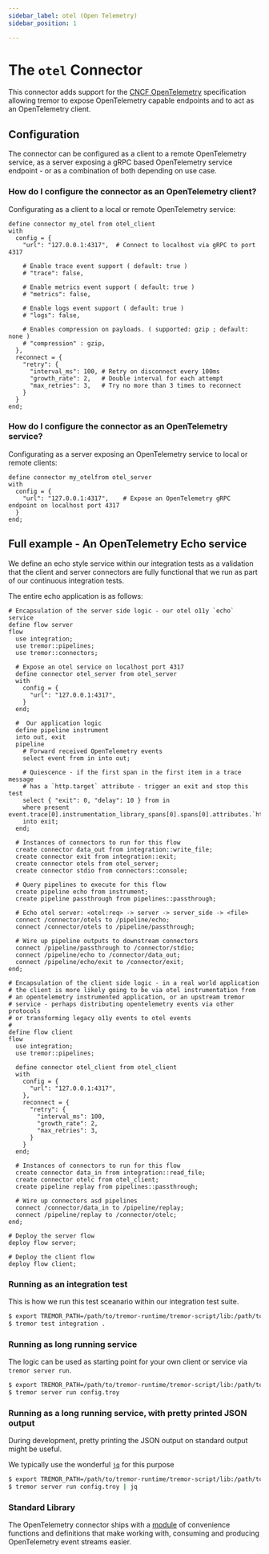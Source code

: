 ```yaml
---
sidebar_label: otel (Open Telemetry)
sidebar_position: 1

---
```


# The `otel` Connector

This connector adds support for the [CNCF OpenTelemetry](https://opentelemetry.io/) specification
allowing tremor to expose OpenTelemetry capable endpoints and to act as an OpenTelemetry client.

## Configuration

The connector can be configured as a client to a remote OpenTelemetry service, as a
server exposing a gRPC based OpenTelemetry service endpoint - or as a combination of
both depending on use case.

### How do I configure the connector as an OpenTelemetry client?

Configurating as a client to a local or remote OpenTelemetry service:

```tremor title="example.troy"
define connector my_otel from otel_client
with
  config = {
    "url": "127.0.0.1:4317",  # Connect to localhost via gRPC to port 4317

    # Enable trace event support ( default: true )
    # "trace": false,

    # Enable metrics event support ( default: true )
    # "metrics": false,

    # Enable logs event support ( default: true )
    # "logs": false,

    # Enables compression on payloads. ( supported: gzip ; default: none )
    # "compression" : gzip,
  },
  reconnect = {
    "retry": {
      "interval_ms": 100, # Retry on disconnect every 100ms
      "growth_rate": 2,   # Double interval for each attempt
      "max_retries": 3,   # Try no more than 3 times to reconnect
    }
  }
end;
```

### How do I configure the connector as an OpenTelemetry service?

Configurating as a server exposing an OpenTelemetry service to local or remote clients:

```tremor title="example.troy"
define connector my_otelfrom otel_server
with
  config = {
    "url": "127.0.0.1:4317",	# Expose an OpenTelemetry gRPC endpoint on localhost port 4317
  }
end;
```

## Full example - An OpenTelemetry Echo service

We define an echo style service within our integration tests as a validation that the client
and server connectors are fully functional that we run as part of our continuous integration
tests.

The entire echo application is as follows:

```tremor title="config.troy"
# Encapsulation of the server side logic - our otel o11y `echo` service
define flow server
flow
  use integration;
  use tremor::pipelines;
  use tremor::connectors;

  # Expose an otel service on localhost port 4317
  define connector otel_server from otel_server
  with
    config = {
      "url": "127.0.0.1:4317",
    }
  end;

  #  Our application logic
  define pipeline instrument
  into out, exit
  pipeline
    # Forward received OpenTelemetry events
    select event from in into out;
    
    # Quiescence - if the first span in the first item in a trace message
    # has a `http.target` attribute - trigger an exit and stop this test
    select { "exit": 0, "delay": 10 } from in 
    where present event.trace[0].instrumentation_library_spans[0].spans[0].attributes.`http.target`
    into exit;
  end;

  # Instances of connectors to run for this flow
  create connector data_out from integration::write_file;
  create connector exit from integration::exit;
  create connector otels from otel_server;
  create connector stdio from connectors::console;

  # Query pipelines to execute for this flow
  create pipeline echo from instrument;
  create pipeline passthrough from pipelines::passthrough;

  # Echo otel server: <otel:req> -> server -> server_side -> <file>
  connect /connector/otels to /pipeline/echo;
  connect /connector/otels to /pipeline/passthrough;

  # Wire up pipeline outputs to downstream connectors
  connect /pipeline/passthrough to /connector/stdio;
  connect /pipeline/echo to /connector/data_out;
  connect /pipeline/echo/exit to /connector/exit;
end;

# Encapsulation of the client side logic - in a real world application
# the client is more likely going to be via otel instrumentation from
# an opentelemetry instrumented application, or an upstream tremor
# service - perhaps distributing opentelemetry events via other protocols
# or transforming legacy o11y events to otel events
#
define flow client
flow
  use integration;
  use tremor::pipelines;

  define connector otel_client from otel_client
  with
    config = {
      "url": "127.0.0.1:4317",
    },
    reconnect = {
      "retry": {
        "interval_ms": 100,
        "growth_rate": 2,
        "max_retries": 3,
      }
    }
  end;

  # Instances of connectors to run for this flow
  create connector data_in from integration::read_file;
  create connector otelc from otel_client;
  create pipeline replay from pipelines::passthrough;
   
  # Wire up connectors asd pipelines
  connect /connector/data_in to /pipeline/replay;
  connect /pipeline/replay to /connector/otelc;
end;

# Deploy the server flow
deploy flow server;

# Deploy the client flow
deploy flow client;
```

### Running as an integration test

This is how we run this test sceanario within our integration test suite.

```bash
$ export TREMOR_PATH=/path/to/tremor-runtime/tremor-script/lib:/path/to/tremor-runtime/tremor-cli/tests/lib
$ tremor test integration .
```

### Running as long running service

The logic can be used as starting point for your own client or service via `tremor server run`.

```bash
$ export TREMOR_PATH=/path/to/tremor-runtime/tremor-script/lib:/path/to/tremor-runtime/tremor-cli/tests/lib
$ tremor server run config.troy
```

### Running as a long running service, with pretty printed JSON output

During development, pretty printing the JSON output on standard output might be useful.

We typically use the wonderful [`jq`](https://stedolan.github.io/jq/) for this purpose

```bash
$ export TREMOR_PATH=/path/to/tremor-runtime/tremor-script/lib:/path/to/tremor-runtime/tremor-cli/tests/lib
$ tremor server run config.troy | jq
```

### Standard Library

The OpenTelemetry connector ships with a [module](../stdlib/cncf/otel) of convenience functions and
definitions that make working with, consuming and producing OpenTelemetry event streams easier.
